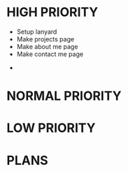 # HIGH PRIORITY

-   Setup lanyard
-   Make projects page
-   Make about me page
-   Make contact me page

*

# NORMAL PRIORITY

# LOW PRIORITY

# PLANS
